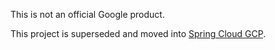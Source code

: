 This is not an official Google product.

This project is superseded and moved into [Spring Cloud GCP](http://cloud.spring.io/spring-cloud-gcp/).
